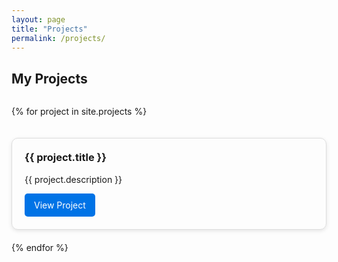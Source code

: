```yaml
---
layout: page
title: "Projects"
permalink: /projects/
---
```


<h2>My Projects</h2>

<div style="display: grid; grid-template-columns: repeat(auto-fit, minmax(300px, 1fr)); gap: 20px;">

  {% for project in site.projects %}
  <div style="border: 1px solid #ddd; border-radius: 10px; padding: 20px; box-shadow: 0 2px 6px rgba(0,0,0,0.1);">
    <h3 style="margin-top: 0;">{{ project.title }}</h3>
    <p>{{ project.description }}</p>
    <a href="{{ project.url }}" style="display: inline-block; padding: 10px 15px; background: #0073e6; color: white; text-decoration: none; border-radius: 5px;">View Project</a>
  </div>
  {% endfor %}

</div>
